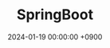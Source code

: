 ---
layout  : category
title   : SpringBoot
date    : 2024-01-19 00:00:00 +0900
updated : 2024-01-19 00:00:00 +0900
tag     : 
toc     : true
public  : true
comment : false
parent  : [[/index]]
latex   : false
---